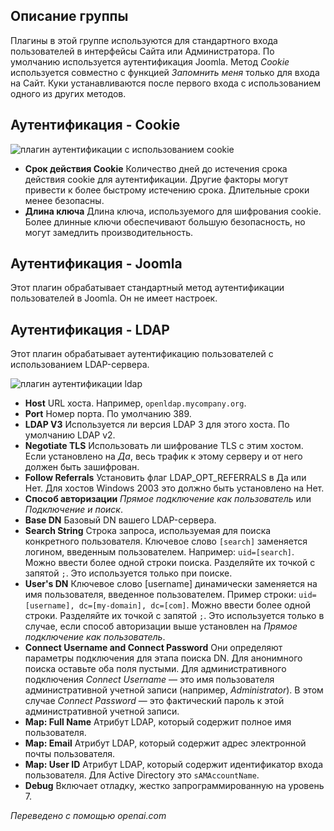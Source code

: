 <!-- Filename: Chunk4x:Extensions_Plugin_Manager_Edit_Authentication_Group / Display title: Группа аутентификации -->

## Описание группы

Плагины в этой группе используются для стандартного входа пользователей в интерфейсы Сайта или Администратора. По умолчанию используется аутентификация Joomla. Метод *Cookie* используется совместно с функцией *Запомнить меня* только для входа на Сайт. Куки устанавливаются после первого входа с использованием одного из других методов.

## Аутентификация - Cookie

![плагин аутентификации с использованием cookie](../../../en/images/plugins/plugin-group-authentication-cookie.png)

- **Срок действия Cookie** Количество дней до истечения срока действия cookie для аутентификации. Другие факторы могут привести к более быстрому истечению срока. Длительные сроки менее безопасны.
- **Длина ключа** Длина ключа, используемого для шифрования cookie. Более длинные ключи обеспечивают большую безопасность, но могут замедлить производительность.

## Аутентификация - Joomla

Этот плагин обрабатывает стандартный метод аутентификации пользователей в Joomla. Он не имеет настроек.

## Аутентификация - LDAP

Этот плагин обрабатывает аутентификацию пользователей с использованием LDAP-сервера.

![плагин аутентификации ldap](../../../en/images/plugins/plugin-group-authentication-ldap.png)

- **Host** URL хоста. Например, `openldap.mycompany.org`.
- **Port** Номер порта. По умолчанию 389.
- **LDAP V3** Используется ли версия LDAP 3 для этого хоста. По умолчанию LDAP v2.
- **Negotiate TLS** Использовать ли шифрование TLS с этим хостом. Если установлено на *Да*, весь трафик к этому серверу и от него должен быть зашифрован.
- **Follow Referrals** Установить флаг LDAP_OPT_REFERRALS в Да или Нет. Для хостов Windows 2003 это должно быть установлено на Нет.
- **Способ авторизации** *Прямое подключение как пользователь* или *Подключение и поиск*.
- **Base DN** Базовый DN вашего LDAP-сервера.
- **Search String** Строка запроса, используемая для поиска конкретного пользователя. Ключевое слово `[search]` заменяется логином, введенным пользователем. Например: `uid=[search]`. Можно ввести более одной строки поиска. Разделяйте их точкой с запятой `;`. Это используется только при поиске.
- **User's DN** Ключевое слово [username] динамически заменяется на имя пользователя, введенное пользователем. Пример строки: `uid=[username], dc=[my-domain], dc=[com]`. Можно ввести более одной строки. Разделяйте их точкой с запятой `;`. Это используется только в случае, если способ авторизации выше установлен на *Прямое подключение как пользователь*.
- **Connect Username and Connect Password** Они определяют параметры подключения для этапа поиска DN. Для анонимного поиска оставьте оба поля пустыми. Для административного подключения *Connect Username* — это имя пользователя административной учетной записи (например, *Administrator*). В этом случае *Connect Password* — это фактический пароль к этой административной учетной записи.
- **Map: Full Name** Атрибут LDAP, который содержит полное имя пользователя.
- **Map: Email** Атрибут LDAP, который содержит адрес электронной почты пользователя.
- **Map: User ID** Атрибут LDAP, который содержит идентификатор входа пользователя. Для Active Directory это `sAMAccountName`.
- **Debug** Включает отладку, жестко запрограммированную на уровень 7.

*Переведено с помощью openai.com*

